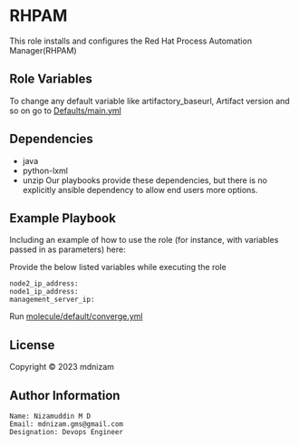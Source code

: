RHPAM
=========

This role installs and configures the Red Hat Process Automation Manager(RHPAM)


Role Variables
--------------

To change any default variable like artifactory_baseurl, Artifact version and so on go to [Defaults/main.yml](https://github.com/nizamgms/Ansible/blob/main/linux-install-rhpam/defaults/main.yml)

Dependencies
------------
   - java
   - python-lxml
   - unzip
Our playbooks provide these dependencies, but there is no explicitly ansible dependency to allow end users more options.

Example Playbook
----------------

Including an example of how to use the role (for instance, with variables passed in as parameters) here:

Provide the below listed variables while executing the role
    
    node2_ip_address:
    node1_ip_address:
    management_server_ip:

Run [molecule/default/converge.yml](https://github.com/nizamgms/Ansible/blob/main/linux-install-rhpam/molecule/default/converge.yaml)

License
-------

Copyright © 2023 mdnizam

Author Information
------------------

    Name: Nizamuddin M D
    Email: mdnizam.gms@gmail.com
    Designation: Devops Engineer 
